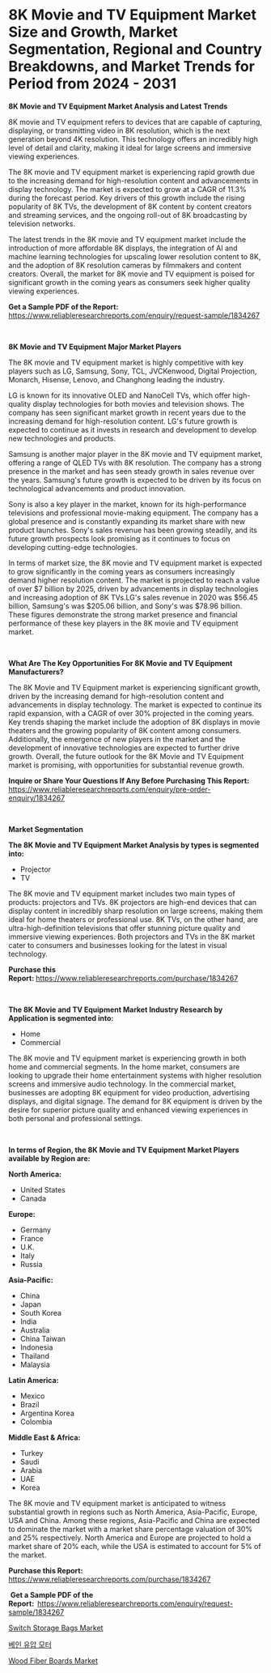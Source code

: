 <p><h1>8K Movie and TV Equipment Market Size and Growth, Market Segmentation, Regional and Country Breakdowns, and Market Trends for Period from 2024 -  2031</h1></p><p><strong>8K Movie and TV Equipment Market Analysis and Latest Trends</strong></p>
<p><p>8K movie and TV equipment refers to devices that are capable of capturing, displaying, or transmitting video in 8K resolution, which is the next generation beyond 4K resolution. This technology offers an incredibly high level of detail and clarity, making it ideal for large screens and immersive viewing experiences.</p><p>The 8K movie and TV equipment market is experiencing rapid growth due to the increasing demand for high-resolution content and advancements in display technology. The market is expected to grow at a CAGR of 11.3% during the forecast period. Key drivers of this growth include the rising popularity of 8K TVs, the development of 8K content by content creators and streaming services, and the ongoing roll-out of 8K broadcasting by television networks.</p><p>The latest trends in the 8K movie and TV equipment market include the introduction of more affordable 8K displays, the integration of AI and machine learning technologies for upscaling lower resolution content to 8K, and the adoption of 8K resolution cameras by filmmakers and content creators. Overall, the market for 8K movie and TV equipment is poised for significant growth in the coming years as consumers seek higher quality viewing experiences.</p></p>
<p><strong>Get a Sample PDF of the Report:&nbsp;</strong> <a href="https://www.reliableresearchreports.com/enquiry/request-sample/1834267">https://www.reliableresearchreports.com/enquiry/request-sample/1834267</a></p>
<p>&nbsp;</p>
<p><strong>8K Movie and TV Equipment Major Market Players</strong></p>
<p><p>The 8K movie and TV equipment market is highly competitive with key players such as LG, Samsung, Sony, TCL, JVCKenwood, Digital Projection, Monarch, Hisense, Lenovo, and Changhong leading the industry. </p><p>LG is known for its innovative OLED and NanoCell TVs, which offer high-quality display technologies for both movies and television shows. The company has seen significant market growth in recent years due to the increasing demand for high-resolution content. LG's future growth is expected to continue as it invests in research and development to develop new technologies and products.</p><p>Samsung is another major player in the 8K movie and TV equipment market, offering a range of QLED TVs with 8K resolution. The company has a strong presence in the market and has seen steady growth in sales revenue over the years. Samsung's future growth is expected to be driven by its focus on technological advancements and product innovation.</p><p>Sony is also a key player in the market, known for its high-performance televisions and professional movie-making equipment. The company has a global presence and is constantly expanding its market share with new product launches. Sony's sales revenue has been growing steadily, and its future growth prospects look promising as it continues to focus on developing cutting-edge technologies.</p><p>In terms of market size, the 8K movie and TV equipment market is expected to grow significantly in the coming years as consumers increasingly demand higher resolution content. The market is projected to reach a value of over $7 billion by 2025, driven by advancements in display technologies and increasing adoption of 8K TVs.LG's sales revenue in 2020 was $56.45 billion, Samsung's was $205.06 billion, and Sony's was $78.96 billion. These figures demonstrate the strong market presence and financial performance of these key players in the 8K movie and TV equipment market.</p></p>
<p>&nbsp;</p>
<p><strong>What Are The Key Opportunities For 8K Movie and TV Equipment Manufacturers?</strong></p>
<p><p>The 8K Movie and TV Equipment market is experiencing significant growth, driven by the increasing demand for high-resolution content and advancements in display technology. The market is expected to continue its rapid expansion, with a CAGR of over 30% projected in the coming years. Key trends shaping the market include the adoption of 8K displays in movie theaters and the growing popularity of 8K content among consumers. Additionally, the emergence of new players in the market and the development of innovative technologies are expected to further drive growth. Overall, the future outlook for the 8K Movie and TV Equipment market is promising, with opportunities for substantial revenue growth.</p></p>
<p><strong>Inquire or Share Your Questions If Any Before Purchasing This Report:</strong> <a href="https://www.reliableresearchreports.com/enquiry/pre-order-enquiry/1834267">https://www.reliableresearchreports.com/enquiry/pre-order-enquiry/1834267</a></p>
<p>&nbsp;</p>
<p><strong>Market Segmentation</strong></p>
<p><strong>The 8K Movie and TV Equipment Market Analysis by types is segmented into:</strong></p>
<p><ul><li>Projector</li><li>TV</li></ul></p>
<p><p>The 8K movie and TV equipment market includes two main types of products: projectors and TVs. 8K projectors are high-end devices that can display content in incredibly sharp resolution on large screens, making them ideal for home theaters or professional use. 8K TVs, on the other hand, are ultra-high-definition televisions that offer stunning picture quality and immersive viewing experiences. Both projectors and TVs in the 8K market cater to consumers and businesses looking for the latest in visual technology.</p></p>
<p><strong>Purchase this Report:&nbsp;</strong><a href="https://www.reliableresearchreports.com/purchase/1834267">https://www.reliableresearchreports.com/purchase/1834267</a></p>
<p>&nbsp;</p>
<p><strong>The 8K Movie and TV Equipment Market Industry Research by Application is segmented into:</strong></p>
<p><ul><li>Home</li><li>Commercial</li></ul></p>
<p><p>The 8K movie and TV equipment market is experiencing growth in both home and commercial segments. In the home market, consumers are looking to upgrade their home entertainment systems with higher resolution screens and immersive audio technology. In the commercial market, businesses are adopting 8K equipment for video production, advertising displays, and digital signage. The demand for 8K equipment is driven by the desire for superior picture quality and enhanced viewing experiences in both personal and professional settings.</p></p>
<p>&nbsp;</p>
<p><strong>In terms of Region, the 8K Movie and TV Equipment Market Players available by Region are:</strong></p>
<p>
    <p> <strong> North America: </strong>
        <ul>
            <li>United States</li>
            <li>Canada</li>
        </ul>
        </p> 
    <p> <strong> Europe: </strong>
        <ul>
            <li>Germany</li>
            <li>France</li>
            <li>U.K.</li>
            <li>Italy</li>
            <li>Russia</li>
        </ul>
        </p> 
    <p> <strong> Asia-Pacific: </strong>
        <ul>
            <li>China</li>
            <li>Japan</li>
            <li>South Korea</li>
            <li>India</li>
            <li>Australia</li>
            <li>China Taiwan</li>
            <li>Indonesia</li>
            <li>Thailand</li>
            <li>Malaysia</li>
        </ul>
        </p> 
    <p> <strong> Latin America: </strong>
        <ul>
            <li>Mexico</li>
            <li>Brazil</li>
            <li>Argentina Korea</li>
            <li>Colombia</li>
        </ul>
        </p> 
    <p> <strong> Middle East & Africa: </strong>
        <ul>
            <li>Turkey</li>
            <li>Saudi</li>
            <li>Arabia</li>
            <li>UAE</li>
            <li>Korea</li>
        </ul>
    </p>
    </p>
<p><p>The 8K movie and TV equipment market is anticipated to witness substantial growth in regions such as North America, Asia-Pacific, Europe, USA and China. Among these regions, Asia-Pacific and China are expected to dominate the market with a market share percentage valuation of 30% and 25% respectively. North America and Europe are projected to hold a market share of 20% each, while the USA is estimated to account for 5% of the market.</p></p>
<p><strong>Purchase this Report: </strong><a href="https://www.reliableresearchreports.com/purchase/1834267">https://www.reliableresearchreports.com/purchase/1834267</a></p>
<p>&nbsp;<strong>Get a Sample PDF of the Report:&nbsp;&nbsp;</strong><a href="https://www.reliableresearchreports.com/enquiry/request-sample/1834267">https://www.reliableresearchreports.com/enquiry/request-sample/1834267</a></p>
<p><strong></strong></p>
<p><p><a href="https://github.com/ChiragRp1/Market-Research-Report-List-3/blob/main/switch-storage-bags-market.md">Switch Storage Bags Market</a></p><p><a href="https://github.com/WilburKihn5676/Market-Research-Report-List-1/blob/main/95610276917.md">베인 유압 모터</a></p><p><a href="https://artistic-helicopter-ca9.notion.site/Wood-Fiber-Boards-Market-Size-Market-Share-and-Global-Market-Analysis-Report-2024-2031-21b68d147ebd48c792108ed9a90796ae">Wood Fiber Boards Market</a></p></p>